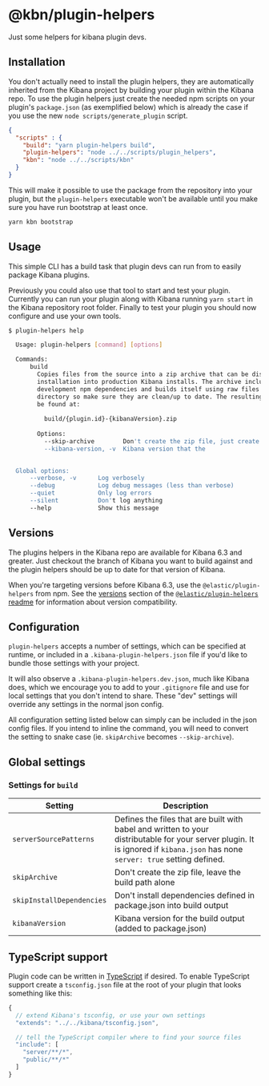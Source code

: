 # @kbn/plugin-helpers

Just some helpers for kibana plugin devs.

## Installation

You don't actually need to install the plugin helpers, they are automatically inherited from the Kibana project by building your plugin within the Kibana repo. To use the plugin helpers just create the needed npm scripts on your plugin's `package.json` (as exemplified below) which 
is already the case if you use the new `node scripts/generate_plugin` script.

```json
{
  "scripts" : {
    "build": "yarn plugin-helpers build",
    "plugin-helpers": "node ../../scripts/plugin_helpers",
    "kbn": "node ../../scripts/kbn"
  }
}
```

This will make it possible to use the package from the repository into your plugin, but the `plugin-helpers` executable won't be available until you make sure you have run bootstrap at least once.

```sh
yarn kbn bootstrap
```

## Usage

This simple CLI has a build task that plugin devs can run from to easily package Kibana plugins.

Previously you could also use that tool to start and test your plugin. Currently you can run 
your plugin along with Kibana running `yarn start` in the Kibana repository root folder. Finally to test 
your plugin you should now configure and use your own tools.

```sh
$ plugin-helpers help

  Usage: plugin-helpers [command] [options]

  Commands:
      build
        Copies files from the source into a zip archive that can be distributed for
        installation into production Kibana installs. The archive includes the non-
        development npm dependencies and builds itself using raw files in the source
        directory so make sure they are clean/up to date. The resulting archive can
        be found at:
  
          build/{plugin.id}-{kibanaVersion}.zip
  
        Options:
          --skip-archive        Don't create the zip file, just create the build/kibana directory
          --kibana-version, -v  Kibana version that the
    

  Global options:
      --verbose, -v      Log verbosely
      --debug            Log debug messages (less than verbose)
      --quiet            Only log errors
      --silent           Don't log anything
      --help             Show this message

```

## Versions

The plugins helpers in the Kibana repo are available for Kibana 6.3 and greater. Just checkout the branch of Kibana you want to build against and the plugin helpers should be up to date for that version of Kibana.

When you're targeting versions before Kibana 6.3, use the `@elastic/plugin-helpers` from npm. See the [versions](https://github.com/elastic/kibana-plugin-helpers#versions) section of the [`@elastic/plugin-helpers` readme](https://github.com/elastic/kibana-plugin-helpers) for information about version compatibility.

## Configuration

`plugin-helpers` accepts a number of settings, which can be specified at runtime, or included in a `.kibana-plugin-helpers.json` file if you'd like to bundle those settings with your project.

It will also observe a `.kibana-plugin-helpers.dev.json`, much like Kibana does, which we encourage you to add to your `.gitignore` file and use for local settings that you don't intend to share. These "dev" settings will override any settings in the normal json config.

All configuration setting listed below can simply can be included in the json config files. If you intend to inline the command, you will need to convert the setting to snake case (ie. `skipArchive` becomes `--skip-archive`).

## Global settings

### Settings for `build`

Setting | Description
------- | -----------
`serverSourcePatterns` | Defines the files that are built with babel and written to your distributable for your server plugin. It is ignored if `kibana.json` has none `server: true` setting defined.
`skipArchive` | Don't create the zip file, leave the build path alone
`skipInstallDependencies` | Don't install dependencies defined in package.json into build output
`kibanaVersion` | Kibana version for the build output (added to package.json)

## TypeScript support

Plugin code can be written in [TypeScript](http://www.typescriptlang.org/) if desired. To enable TypeScript support create a `tsconfig.json` file at the root of your plugin that looks something like this:

```js
{
  // extend Kibana's tsconfig, or use your own settings
  "extends": "../../kibana/tsconfig.json",

  // tell the TypeScript compiler where to find your source files
  "include": [
    "server/**/*",
    "public/**/*"
  ]
}
```
